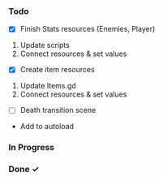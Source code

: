 ### Todo

- [x] Finish Stats resources (Enemies, Player)
1. Update scripts
2. Connect resources & set values
- [x] Create item resources
1. Update Items.gd
2. Connect resources & set values
- [ ] Death transition scene
- Add to autoload

### In Progress

### Done ✓
